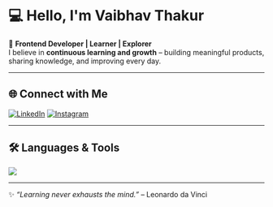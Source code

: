 # 💻 Hello, I'm **Vaibhav Thakur**  

🚀 **Frontend Developer | Learner | Explorer**  
I believe in **continuous learning and growth** – building meaningful products, sharing knowledge, and improving every day.  

---

## 🌐 Connect with Me  
[![LinkedIn](https://img.shields.io/badge/LinkedIn-0A66C2?style=for-the-badge&logo=linkedin&logoColor=white)](https://www.linkedin.com/in/vaibhav-thakur-24aa38174/)  [![Instagram](https://img.shields.io/badge/Instagram-E1306C?style=for-the-badge&logo=instagram&logoColor=white)](https://www.instagram.com/mr_mister_1108/)  

---

## 🛠️ Languages & Tools  

<p align="left">
  <img src="https://skillicons.dev/icons?i=html,css,js,ts,react,nextjs,nodejs,express,mongodb,mysql,git,github,vscode,bootstrap,sass" />
</p>

---

✨ *“Learning never exhausts the mind.”* – Leonardo da Vinci  

